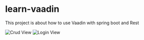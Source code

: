 # learn-vaadin
This project is about how to use Vaadin with spring boot and Rest

<img src="https://github.com/KNIGHTMASTER/Resources/blob/master/LEARN-VAADIN/learn-vaadin-1.png" alt="Crud View"/>

<img src="https://github.com/KNIGHTMASTER/Resources/blob/master/LEARN-VAADIN/learn-vaadin-2.png" alt="Login View"/>
